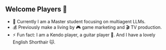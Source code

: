 ## Welcome Players 👋

- 🌱 Currently I am a Master student focusing on multiagent LLMs.
- 💰 Previously make a living by 🎮 game marketing and 🎬 TV production.
- ⚡ Fun fact: I am a Kendo player, a guitar player 🎸. And I have a lovely English Shorthair 🐱.
